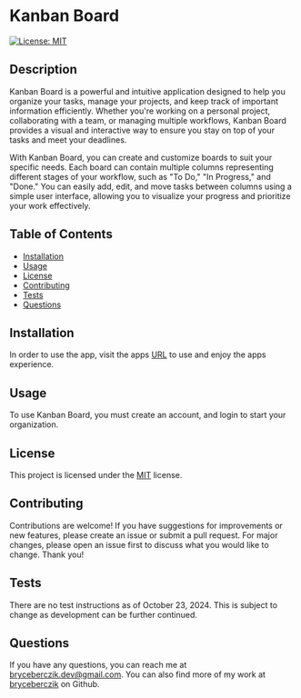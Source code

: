 # Kanban Board

[![License: MIT](https://img.shields.io/badge/License-MIT-yellow.svg)](https://opensource.org/licenses/MIT)

## Description
Kanban Board is a powerful and intuitive application designed to help you organize your tasks, manage your projects, and keep track of important information efficiently. Whether you're working on a personal project, collaborating with a team, or managing multiple workflows, Kanban Board provides a visual and interactive way to ensure you stay on top of your tasks and meet your deadlines.

With Kanban Board, you can create and customize boards to suit your specific needs. Each board can contain multiple columns representing different stages of your workflow, such as "To Do," "In Progress," and "Done." You can easily add, edit, and move tasks between columns using a simple user interface, allowing you to visualize your progress and prioritize your work effectively.

## Table of Contents
- [Installation](#installation)
- [Usage](#usage)
- [License](#license)
- [Contributing](#contributing)
- [Tests](#tests)
- [Questions](#questions)

## Installation
In order to use the app, visit the apps [URL](https://kanban-board-s46v.onrender.com) to use and enjoy the apps experience.

## Usage
To use Kanban Board, you must create an account, and login to start your organization.

## License
This project is licensed under the [MIT](https://opensource.org/licenses/MIT) license.

## Contributing
Contributions are welcome! If you have suggestions for improvements or new features, please create an issue or submit a pull request. For major changes, please open an issue first to discuss what you would like to change. Thank you!

## Tests
There are no test instructions as of October 23, 2024. This is subject to change as development can be further continued.

## Questions
If you have any questions, you can reach me at [bryceberczik.dev@gmail.com](mailto:bryceberczik.dev@gmail.com). You can also find more of my work at [bryceberczik](https://github.com/bryceberczik) on Github.
